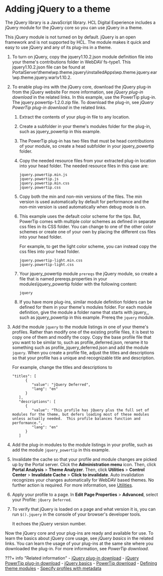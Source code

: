 # Adding jQuery to a theme

The jQuery library is a JavaScript library. HCL Digital Experience includes a jQuery module for the jQuery core so you can use jQuery in a theme.

This jQuery module is not turned on by default. jQuery is an open framework and is not supported by HCL. The module makes it quick and easy to use jQuery and any of its plug-ins in a theme.

1.  To turn on jQuery, copy the jquery1.10.2.json module definition file into your theme's contributions folder in WebDAV fs-type1. This jquery1.10.2.json file can be found at PortalServer\\theme\\wp.theme.jquery\\installedApps\\wp.theme.jquery.ear\\wp.theme.jquery.war\\v1.10.2.

2.  To enable plug-ins with the jQuery core, download the jQuery plug-in from the jQuery website For more information, see *jQuery plug-in download* in the related links. In this example, use the PowerTip plug-in. The jquery.powertip-1.2.0.zip file. To download the plug-in, see *jQuery PowerTip plug-in download* in the related links.

    1.  Extract the contents of your plug-in file to any location.

    2.  Create a subfolder in your theme's modules folder for the plug-in, such as jquery\_powertip in this example.

    3.  The PowerTip plug-in has two files that must be head contributions of your module, so create a head subfolder in your jquery\_powertip folder.

    4.  Copy the needed resource files from your extracted plug-in location into your head folder. The needed resource files in this case are:

        ```
        jquery.powertip.min.js
        jquery.powertip.js
        jquery.powertip.min.css
        jquery.powertip.css
        ```

    5.  Copy both the min and non-min versions of the files. The min version is used automatically by default for performance and the non-min version is used automatically when debug mode is on.

    6.  This example uses the default color scheme for the tips. But, PowerTip comes with multiple color schemes as defined in separate css files in its CSS folder. You can change to one of the other color schemes or create one of your own by placing the different css files into your head folder.

        For example, to get the light color scheme, you can instead copy the css files into your head folder.

        ```
        jquery.powertip-light.min.css
        jquery.powertip-light.css
        ```

    7.  Your jquery\_powertip module `prereqs` the jQuery module, so create a file that is named prereqs.properties in your modules\\jquery\_powertip folder with the following content:

        ```
        jquery
        ```

    8.  If you have more plug-ins, similar module definition folders can be defined for them in your theme's modules folder. For each module definition, give the module a folder name that starts with jquery\_, such as jquery\_powertip in this example. Prereq the `jquery` module.

3.  Add the module `jquery` to the module listings in one of your theme's profiles. Rather than modify one of the existing profile files, it is best to copy one of them and modify the copy. Copy the base profile file that you want to be similar to, such as profile\_deferred.json, rename it to something such as profile\_jquery\_deferred.json and add the module `jquery`. When you create a profile file, adjust the titles and descriptions so that your profile has a unique and recognizable title and description.

    For example, change the titles and descriptions to

    ```
    "titles": [
          {
             "value": "jQuery Deferred",
             "lang": "en"
          }
       ],
       "descriptions": [
          {
             "value": "This profile has jQuery plus the full set of modules for the theme, but defers loading most of these modules unless actually needed.  This profile balances function and performance.",
             "lang": "en"
          }
       ]
    ```

4.  Add the plug-in modules to the module listings in your profile, such as add the module `jquery_powertip` in this example.

5.  Invalidate the cache so that your profile and module changes are picked up by the Portal server. Click the **Administration menu** icon. Then, click **Portal Analysis** \> **Theme Analyzer**. Then, click **Utilities** \> **Control Center** \> **Invalidate Cache** \> **Click to invalidate**. Auto invalidation recognizes your changes automatically for WebDAV based themes. No further action is required. For more information, see [Utilities](../../the_module_framework/themeopt_analyzer/utilities/index.md).

6.  Apply your profile to a page. In **Edit Page Properties** \> **Advanced**, select your Profile: `jQuery Deferred`.

7.  To verify that jQuery is loaded on a page and what version it is, you can run `$().jquery` in the console of your browser's developer tools.

    It echoes the jQuery version number.


Now the jQuery core and your plug-ins are ready and available for use. To learn the basics about jQuery core usage, see *jQuery basics* in the related links. You can learn the usage of your plug-ins at the same site where you downloaded the plug-in. For more information, see *PowerTip download*.

<!--
-   **[Defining tooltips with PowerTip](../dev-theme/themeopt_jquery_power.md)**  
Once your PowerTip module is active, you can add one or more tooltips to your pages through a dynamic content spot, or a config markup type subcontribution in a module. --->


???+ info "Related information"
    - [jQuery plug-in download](https://jquery.com)
    - [jQuery PowerTip plug-in download](https://plugins.jquery.com/powertip/)
    - [jQuery basics](https://learn.jquery.com/using-jquery-core/)
    - [PowerTip download](https://stevenbenner.github.io/jquery-powertip/)
    - [Defining theme modules](../../the_module_framework/writing_module/themeopt_mod_register.md)
    - [Specify profiles with metadata](../../the_module_framework/specify_profiles/themeopt_define_module.md)

